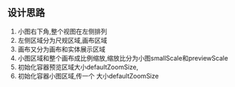 ## 设计思路
1. 小图右下角,整个视图在左侧排列
2. 左侧区域分为尺规区域,画布区域
3. 画布又分为画布和实体展示区域
4. 小图区域和整个画布成比例缩放,缩放比分为小图smallScale和previewScale
5. 初始化容器预览区域大小defaultZoomSize,
6. 初始化容器小图区域,传一个 大小defaultZoomSize

